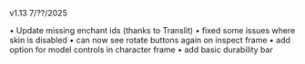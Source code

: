 v1.13 7/??/2025

• Update missing enchant ids (thanks to Translit)
• fixed some issues where skin is disabled
• can now see rotate buttons again on inspect frame
• add option for model controls in character frame
• add basic durability bar
